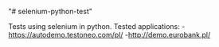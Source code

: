 "# selenium-python-test" 

Tests using selenium in python. 
Tested applications:
-https://autodemo.testoneo.com/pl/
-http://demo.eurobank.pl/
